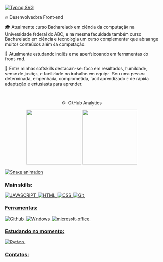 [![Typing SVG](https://readme-typing-svg.herokuapp.com/?color=F73BE0&size=35&center=true&vCenter=true&width=1000&lines=Olá,+Meu+Nome+é+Eduarda+Klimavicius;Front+-+end;+:%29)](https://git.io/typing-svg)


  <p>
    

🔥 Desenvolvedora Front-end 

🎓 Atualmente curso Bacharelado em ciência da computação na Universidade federal do ABC, e na mesma faculdade também curso Bacharelado em ciência e tecnologia um curso complementar que abraange muitos conteúdos além da computação.

🧠 Atualmente estudando inglês e me aperfeiçoando em ferramentas do front-end.
  
 🥳 Entre minhas softskills destacam-se: foco em resultados, humildade, senso de justiça, e facilidade no trabalho em equipe. Sou uma pessoa determinada, empenhada, comprometida, fácil aprendizado e de rápida adaptação e entusiasta para aprender.
 
  </p>                                       

<br>
 <div>
  <p align=center>⚙️ &nbsp;GitHub Analytics</p>
  <p align="center">
  <a href="https://github.com/Dudaklima">
  <img height="180em" src="https://github-readme-stats.vercel.app/api?username=Dudaklima&show_icons=true&theme=radical&include_all_commits=true&count_private=true"/>
  <img height="180em" src="https://github-readme-stats.vercel.app/api/top-langs/?username=Dudaklima&layout=compact&langs_count=7&theme=radical"/>
</div>

  
  ![Snake animation](https://github.com/Dudaklima/Dudaklima/blob/output/github-contribution-grid-snake.svg)
  

### Main skills:
![JAVASCRIPT](https://img.shields.io/badge/-Javascript-0D1117?style=for-the-badge&logo=JavaScript&logoColor=yellow&labelColor=0D1117)&nbsp;
![HTML](https://img.shields.io/badge/-HTML-0D1117?style=for-the-badge&logo=HTML5&labelColor=0D1117)&nbsp;
![CSS](https://img.shields.io/badge/-CSS-0D1117?style=for-the-badge&logo=CSS3&logoColor=1572B6&labelColor=0D1117)&nbsp;
![Git](https://img.shields.io/badge/-Git-0D1117?style=for-the-badge&logo=git&labelColor=0D1117)&nbsp;

### Ferramentas:
<!-- ![Git](https://img.shields.io/badge/-Git-0D1117?style=for-the-badge&logo=git&labelColor=0D1117)&nbsp; -->
![GitHub](https://img.shields.io/badge/-GitHub-0D1117?style=for-the-badge&logo=github&labelColor=0D1117)&nbsp;
![Windows](https://img.shields.io/badge/-Windows-0D1117?style=for-the-badge&logo=windows&labelColor=0D1117)&nbsp;
![microsoft-office](https://img.shields.io/badge/-microsoft_office-0D1117?style=for-the-badge&logo=microsoft-office&labelColor=0D1117)&nbsp;

### Estudando no momento:
![Python](https://img.shields.io/badge/-Python-0D1117?style=for-the-badge&logo=python&labelColor=0D1117&textColor=0D1117)&nbsp;

### Contatos:
